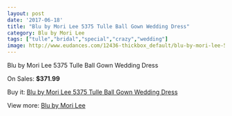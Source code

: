 ```yaml
---
layout: post
date: '2017-06-18'
title: "Blu by Mori Lee 5375 Tulle Ball Gown Wedding Dress"
category: Blu by Mori Lee
tags: ["tulle","bridal","special","crazy","wedding"]
image: http://www.eudances.com/12436-thickbox_default/blu-by-mori-lee-5375-tulle-ball-gown-wedding-dress.jpg
---
```

Blu by Mori Lee 5375 Tulle Ball Gown Wedding Dress

On Sales: **$371.99**
<a href="https://www.eudances.com/en/blu-by-mori-lee/3848-blu-by-mori-lee-5375-tulle-ball-gown-wedding-dress.html"><amp-img layout="responsive" width="600" height="600" src="//www.eudances.com/12436-thickbox_default/blu-by-mori-lee-5375-tulle-ball-gown-wedding-dress.jpg" alt="Blu by Mori Lee 5375 Tulle Ball Gown Wedding Dress 0" /></a>
<a href="https://www.eudances.com/en/blu-by-mori-lee/3848-blu-by-mori-lee-5375-tulle-ball-gown-wedding-dress.html"><amp-img layout="responsive" width="600" height="600" src="//www.eudances.com/12441-thickbox_default/blu-by-mori-lee-5375-tulle-ball-gown-wedding-dress.jpg" alt="Blu by Mori Lee 5375 Tulle Ball Gown Wedding Dress 1" /></a>
<a href="https://www.eudances.com/en/blu-by-mori-lee/3848-blu-by-mori-lee-5375-tulle-ball-gown-wedding-dress.html"><amp-img layout="responsive" width="600" height="600" src="//www.eudances.com/12440-thickbox_default/blu-by-mori-lee-5375-tulle-ball-gown-wedding-dress.jpg" alt="Blu by Mori Lee 5375 Tulle Ball Gown Wedding Dress 2" /></a>
<a href="https://www.eudances.com/en/blu-by-mori-lee/3848-blu-by-mori-lee-5375-tulle-ball-gown-wedding-dress.html"><amp-img layout="responsive" width="600" height="600" src="//www.eudances.com/12439-thickbox_default/blu-by-mori-lee-5375-tulle-ball-gown-wedding-dress.jpg" alt="Blu by Mori Lee 5375 Tulle Ball Gown Wedding Dress 3" /></a>
<a href="https://www.eudances.com/en/blu-by-mori-lee/3848-blu-by-mori-lee-5375-tulle-ball-gown-wedding-dress.html"><amp-img layout="responsive" width="600" height="600" src="//www.eudances.com/12438-thickbox_default/blu-by-mori-lee-5375-tulle-ball-gown-wedding-dress.jpg" alt="Blu by Mori Lee 5375 Tulle Ball Gown Wedding Dress 4" /></a>
<a href="https://www.eudances.com/en/blu-by-mori-lee/3848-blu-by-mori-lee-5375-tulle-ball-gown-wedding-dress.html"><amp-img layout="responsive" width="600" height="600" src="//www.eudances.com/12437-thickbox_default/blu-by-mori-lee-5375-tulle-ball-gown-wedding-dress.jpg" alt="Blu by Mori Lee 5375 Tulle Ball Gown Wedding Dress 5" /></a>

Buy it: [Blu by Mori Lee 5375 Tulle Ball Gown Wedding Dress](https://www.eudances.com/en/blu-by-mori-lee/3848-blu-by-mori-lee-5375-tulle-ball-gown-wedding-dress.html "Blu by Mori Lee 5375 Tulle Ball Gown Wedding Dress")

View more: [Blu by Mori Lee](https://www.eudances.com/en/39-blu-by-mori-lee "Blu by Mori Lee")